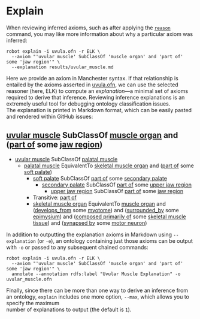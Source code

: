# Explain

When reviewing inferred axioms, such as after applying the [`reason`](/reason) command,
you may like more information about why a particular axiom was inferred:

    robot explain -i uvula.ofn -r ELK \
      --axiom "'uvular muscle' SubClassOf 'muscle organ' and 'part of' some 'jaw region'" \
      --explanation results/uvular_muscle.md

Here we provide an axiom in Manchester syntax. If that relationship is entailed by the 
axioms asserted in [uvula.ofn](/examples/uvula.ofn), we can use the selected reasoner (here, ELK)
to compute an _explanation_—a minimal set of axioms required to derive that inference. Reviewing 
inference explanations is an extremely useful tool for debugging ontology classification issues.  
The explanation is printed in Markdown format, which can be easily pasted and rendered within 
GitHub issues:

## [uvular muscle](http://purl.obolibrary.org/obo/UBERON_0010235) SubClassOf [muscle organ](http://purl.obolibrary.org/obo/UBERON_0001630) and ([part of](http://purl.obolibrary.org/obo/BFO_0000050) some [jaw region](http://purl.obolibrary.org/obo/UBERON_0011595)) ##

  - [uvular muscle](http://purl.obolibrary.org/obo/UBERON_0010235) SubClassOf [palatal muscle](http://purl.obolibrary.org/obo/UBERON_0003682)
    - [palatal muscle](http://purl.obolibrary.org/obo/UBERON_0003682) EquivalentTo [skeletal muscle organ](http://purl.obolibrary.org/obo/UBERON_0014892) and ([part of](http://purl.obolibrary.org/obo/BFO_0000050) some [soft palate](http://purl.obolibrary.org/obo/UBERON_0001733))
      - [soft palate](http://purl.obolibrary.org/obo/UBERON_0001733) SubClassOf [part of](http://purl.obolibrary.org/obo/BFO_0000050) some [secondary palate](http://purl.obolibrary.org/obo/UBERON_0001716)
        - [secondary palate](http://purl.obolibrary.org/obo/UBERON_0001716) SubClassOf [part of](http://purl.obolibrary.org/obo/BFO_0000050) some [upper jaw region](http://purl.obolibrary.org/obo/UBERON_0001709)
          - [upper jaw region](http://purl.obolibrary.org/obo/UBERON_0001709) SubClassOf [part of](http://purl.obolibrary.org/obo/BFO_0000050) some [jaw region](http://purl.obolibrary.org/obo/UBERON_0011595)
      -  Transitive: [part of](http://purl.obolibrary.org/obo/BFO_0000050)
      - [skeletal muscle organ](http://purl.obolibrary.org/obo/UBERON_0014892) EquivalentTo [muscle organ](http://purl.obolibrary.org/obo/UBERON_0001630) and ([develops_from](http://purl.obolibrary.org/obo/RO_0002202) some [myotome](http://purl.obolibrary.org/obo/UBERON_0003082)) and ([surrounded_by](http://purl.obolibrary.org/obo/RO_0002219) some [epimysium](http://purl.obolibrary.org/obo/UBERON_0011899)) and ([composed primarily of](http://purl.obolibrary.org/obo/RO_0002473) some [skeletal muscle tissue](http://purl.obolibrary.org/obo/UBERON_0001134)) and ([synapsed by](http://purl.obolibrary.org/obo/uberon/core#synapsed_by) some [motor neuron](http://purl.obolibrary.org/obo/CL_0000100))

In addition to outputting the explanation axioms in Markdown using `--explanation` (or `-e`), an ontology containing just 
those axioms can be output with `-o` or passed to any subsequent chained commands:

    robot explain -i uvula.ofn -r ELK \
      --axiom "'uvular muscle' SubClassOf 'muscle organ' and 'part of' some 'jaw region'" \
      annotate --annotation rdfs:label "Uvular Muscle Explanation" -o uvular_muscle.ofn

Finally, since there can be more than one way to derive an inference from an ontology, 
`explain` includes one more option, `--max`, which allows you to specify the maximum  
number of explanations to output (the default is `1`).
